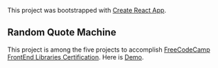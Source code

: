 This project was bootstrapped with [Create React App](https://github.com/facebook/create-react-app).

## Random Quote Machine
This project is among the five projects to accomplish [FreeCodeCamp FrontEnd Libraries Certification](https://www.freecodecamp.org/learn).
Here is [Demo](https://quote-inspire.herokuapp.com/).